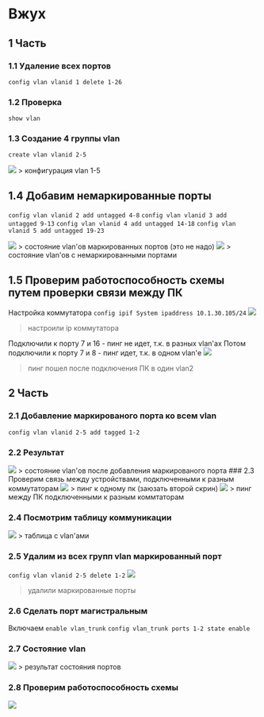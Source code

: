 # Вжух

## 1 Часть

### 1.1 Удаление всех портов

`config vlan vlanid 1 delete 1-26`

### 1.2 Проверка

`show vlan`

### 1.3 Создание 4 группы vlan

`create vlan vlanid 2-5`

<img src="Снимок экрана от 2021-10-13 09-46-49.png" />
> конфигурация vlan 1-5

## 1.4 Добавим немаркированные порты

`config vlan vlanid 2 add untagged 4-8`
`config vlan vlanid 3 add untagged 9-13`
`config vlan vlanid 4 add untagged 14-18`
`config vlan vlanid 5 add untagged 19-23`

<img src="Снимок экрана от 2021-10-13 09-55-28.png" />
> состояние vlan'ов маркированных портов (это не надо)
<img src="Снимок экрана от 2021-10-13 09-59-56.png" />
> состояние vlan'ов с немаркированными портами

## 1.5 Проверим работоспособность схемы путем проверки связи между ПК

Настройка коммутатора
`config ipif System ipaddress 10.1.30.105/24`
<img src="Снимок экрана от 2021-10-13 10-19-20.png" />

> настроили ip коммутатора

Подключили к порту 7 и 16 - пинг не идет, т.к. в разных vlan'ах
Потом подключили к порту 7 и 8 - пинг идет, т.к. в одном vlan'е
<img src="Снимок экрана от 2021-10-13 10-21-00.png" />

> пинг пошел после подключения ПК в один vlan2

## 2 Часть

### 2.1 Добавление маркированого порта ко всем vlan

`config vlan vlanid 2-5 add tagged 1-2`

### 2.2 Результат

<img src="Снимок экрана от 2021-10-13 10-50-42.png" />
> состояние vlan'ов после добавления маркированого порта
### 2.3 Проверим связь между устройствами, подключенными к разным коммутаторам

<img src="Снимок экрана от 2021-10-13 10-54-56.png" />
> пинг к одному пк (заюзать второй скрин)
<img src="Снимок экрана от 2021-10-13 10-55-13.png" />
> пинг между ПК подключенными к разным коммтаторам

### 2.4 Посмотрим таблицу коммуникации

<img src="Снимок экрана от 2021-10-13 10-57-02.png" />
> таблица с vlan'ами

### 2.5 Удалим из всех групп vlan маркированный порт

`config vlan vlanid 2-5 delete 1-2`
<img src="Снимок экрана от 2021-10-13 11-06-21.png" />

> удалили маркированные порты

### 2.6 Сделать порт магистральным

Включаем
`enable vlan_trunk`
`config vlan_trunk ports 1-2 state enable`

### 2.7 Состояние vlan

<img src="Снимок экрана от 2021-10-13 11-12-08.png" />
> результат состояния портов

### 2.8 Проверим работоспособность схемы

<img src="Снимок экрана от 2021-10-13 11-19-49.png" />


